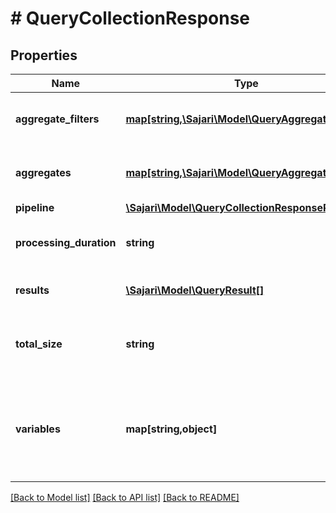 # # QueryCollectionResponse

## Properties

| Name                    | Type                                                                                    | Description                                                                       | Notes      |
| ----------------------- | --------------------------------------------------------------------------------------- | --------------------------------------------------------------------------------- | ---------- |
| **aggregate_filters**   | [**map[string,\Sajari\Model\QueryAggregateResult]**](QueryAggregateResult.md)           | The aggregates run with filters.                                                  | [optional] |
| **aggregates**          | [**map[string,\Sajari\Model\QueryAggregateResult]**](QueryAggregateResult.md)           | The aggregates returned by the query.                                             | [optional] |
| **pipeline**            | [**\Sajari\Model\QueryCollectionResponsePipeline**](QueryCollectionResponsePipeline.md) |                                                                                   | [optional] |
| **processing_duration** | **string**                                                                              | The total time taken to perform the query.                                        | [optional] |
| **results**             | [**\Sajari\Model\QueryResult[]**](QueryResult.md)                                       | The results returned by the query.                                                | [optional] |
| **total_size**          | **string**                                                                              | The total number of results that match the query.                                 | [optional] |
| **variables**           | **map[string,object]**                                                                  | The modified variables returned by the pipeline after it has finished processing. | [optional] |

[[Back to Model list]](../../README.md#models) [[Back to API list]](../../README.md#endpoints) [[Back to README]](../../README.md)
